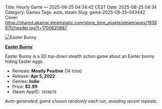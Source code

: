 Title: Hourly Game — 2025-08-25 04:34:42 CEST
Date: 2025-08-25 04:34
Category: Games
Tags: auto, steam
Slug: game-2025-08-25-043442
Cover: https://shared.akamai.steamstatic.com/store_item_assets/steam/apps/1938670/header.jpg?t=1700620887

![Easter Bunny](https://shared.akamai.steamstatic.com/store_item_assets/steam/apps/1938670/header.jpg?t=1700620887)

**[Easter Bunny](https://store.steampowered.com/app/1938670/)**

Easter Bunny is a 2D top-down stealth action game about an Easter bunny hiding Easter eggs.

- Reviews: **Mostly Positive** (14 total)
- Release: **Apr 5, 2022**
- Genres: **Indie**
- Price: **$2.99**
- Steam AppID: `1938670`

*Auto-generated; game chosen randomly each run, avoiding recent repeats.*
